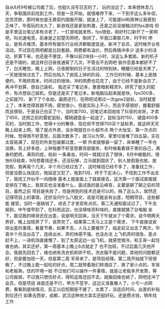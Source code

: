 自从8月9号被公司裁了后，也挺久没写日志的了， 玩的没边了，本来想休息几天，争取国庆前找到工作，但是一旦开始，就很难停下来，一下到手这么多补偿，
还完贷款，那时候也是无畏契约国服开服，就迷上了，可能是lol和原神让我感到乏味了，毕竟玩的太久了，新游戏还是紧张刺激，还是之前没接触过的fps游戏
但是手里这台笔记本有点老了，一打游戏就发热，fps很低，刚好村口新开了一家网吧，叫光速电竞，前身是之前楚天网吧，倒闭了，毕竟口罩那几年，时不时
停业，是有点难顶，基本所有娱乐行业经济都极度低迷，新冲了会员，这时候开业有活动，不过现在网吧都是比较套路，网费都有溢价，然后再搞冲多少
送多少的活动，折算下来，也还是不便宜，不像以前2块钱一小时，没这么多套路，新的机子还是不错的，就这样日日夜夜通宵了几次，不管去不去网吧
我作息基本都好不了了，白天睡觉，晚上上网，日夜颠倒的日子生活过的特别快，睡醒已经是天黑了，一天就很快过去了，然后也陷入了疯狂上钟的阶段，
工作日的时候，基本上是随便约，不用挤周末，时间过的很快，冲的网费也花完了，由于已经不是新会员了，再冲不划算，想自己装机，
我还买了笔记本，惠普暗影精灵9，研究了挺久的配件，有点想自己装机，但是还是买了笔记本，新电脑玩起来就是快，fps300多，之前就70，
新下了个永劫，画质还行，在网吧试用过一次gpw2鼠标，当时就爱上了，本来觉得其貌不扬，感觉很小，但是实际上不小，而且手感很好，握着舒服
而且很轻，于是自己也买了个，当时卖700，旧笔记本回收给了抖音的龙哥，才卖了850，还把之前的雷蛇鼠标，樱桃键盘全一起送了，鼠标当时150，
键盘400多买的，当时刚工作，觉得十分的奢侈，现在却不觉得700买个鼠标贵，就这样天天晚上起来上网，饿了就点外卖，没水喝就在仆仆超市点
两个大怡宝，第一次点的时候，觉得很不好意思，后面次数多了，就习以为常，家里垃圾堆了四五袋，实在太容易满了，现在的外卖包装都过度，一顿
外卖就够装一袋了，床单睡了一年也没换，背上好多痘，上钟我都不好意思要背部服务，有时候看着镜子里的自己，满身的肥肉，满背的痘，宛如
一条毒虫，时间一晃就过去了很快，8月中被裁的，很快8月结束，9月想着钱还多，还没玩够，立马就到国庆了，别人放假我也放，放完假，我再晃个几天，半个月已经过去了，
这时候钱已经不多了，准备找工作，但是没那么快适应，拖延症又犯了，拖到11月，终于下定决心，不找到工作不出击了，我找工作似乎一向随缘
基本上就是面上了就直接去，这次第一个面试直接就安排在了晚上，我其实也没准备什么，面试我的是云峰哥，主要是聊了聊之前的项目，虽然之前
项目是失败了，但是用到的技术还是可以的，隔了这么久，居然还记得项目上的事情，还好没问什么八股文，说是可能会有出差，短期项目，这些都能
接受，当时一是缺钱了，进去了才发现有点坑，第二天通知面试过了，下午去报到，中午提早到了，在科苑这边，也没填啥资料啥的，直接就搞了台电脑
坐下，面试我的峰哥还在出差，说是明天回来，当天下午就派了个需求，说今明两天弄好，晚上加班弄了下，说弄完了，结果第二天马上又是个需求，
下午直接说安排出差的事情，看着节奏，如果不去，人马上要被开了，临走前又出击了两次，毕竟半个月没出击了，连续出水，弄的快感不强，也没办法
上飞机弄的很急，差点赶不上，一进机场直接懵了，到了太原这边一出飞机，就感觉很冷，和王哥一起住维也纳，其实还好，第一周基本上晚上6点就走了
也不加班，不过后面几天他开会，我就先回去了，维也纳有洗衣机和烘干机，洗衣服不是问题，其他的问题都还好，但是要加班一天，但是第二周
军哥来了，是项目经理，第二周开始就下班很晚了，不过晚上能一起吃的好点，周二就带着我们转酒店了，换了家小点的，军哥和老板熟，住的环境一般
不过他们可以操作一件事情，就是让老板多开发票，等公司报销，不过我只想住好点，得知这周还回不去，就搬回维也纳了，网吧还冲了会员，但是项目
进度还是不行，甲方不签字，这边又准备撤人了，小亏一点网费，看看到底啥情况，反正以后短期是不接了，太累了，没适应时间，出差的补贴到位还行
如果去西安，成都，武汉这种地方其实还挺好玩，还是攒点钱，明年找工作
